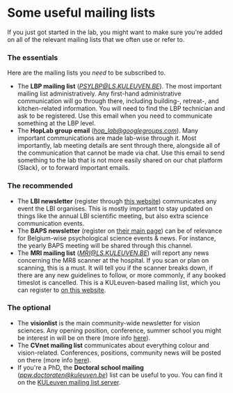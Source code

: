# Some useful mailing lists

If you just got started in the lab, you might want to make sure you're added on all of the relevant mailing lists that we often use or refer to.

### The essentials

Here are the mailing lists you _need_ to be subscribed to.

- The **LBP mailing list** (*PSYLBP@LS.KULEUVEN.BE*). The most important mailing list administratively. Any first-hand administrative communication will go through there, including building-, retreat-, and kitchen-related information. You will need to find the LBP technician and ask to be registered. Use this email when you need to communicate something at the LBP level.
- The **HopLab group email** (*hop_lab@googlegroups.com*). Many important communications are made lab-wise through it. Most importantly, lab meeting details are sent through there, alongside all of the communication that cannot be made via chat. Use this email to send something to the lab that is not more easily shared on our chat platform (Slack), or to forward important emails.

### The recommended

- The **LBI newsletter** (register through [this website](https://www.kuleuven.be/brain-institute/join-lbi/newsflash/form)) communicates any event the LBI organises. This is mostly important to stay updated on things like the annual LBI scientific meeting, but also extra science communication events.
- The **BAPS newsletter** (register on [their main page](https://www.baps.be/)) can be of relevance for Belgium-wise psychological science events & news. For instance, the yearly BAPS meeting will be shared through this channel.
- The **MRI mailing list** (*MRI@LS.KULEUVEN.BE*) will report any news concerning the MR8 scanner at the hospital. If you scan or plan on scanning, this is a must. It will tell you if the scanner breaks down, if there are any new guidelines to follow, or more commonly, if any booked timeslot is cancelled. This is a KULeuven-based mailing list, which you can register to [on this website](http://ls.kuleuven.be/).
  
### The optional

- The **visionlist** is the main community-wide newsletter for vision sciences. Any opening position, conference, summer school you might be interest in will be on there (more info [here](https://visionscience.com/mailman/listinfo/visionlist_visionscience.com)).
- The **CVnet mailing list** communicates about everything colour and vision-related. Conferences, positions, community news will be posted on there (more info [here](http://lawton.ewind.com/mailman/listinfo/cvnet)).
- If you're a PhD, the **Doctoral school mailing** (*ppw.doctoraten@kuleuven.be*) list can be useful to you. You can find it on the [KULeuven mailing list server]((http://ls.kuleuven.be/)).